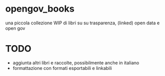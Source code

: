
# opengov_books
una piccola collezione WIP di libri su su trasparenza, (linked) open data e open gov 

# TODO
+ aggiunta altri libri e raccolte, possibilmente anche in italiano
+ formattazione con formati esportabili e linkabili
